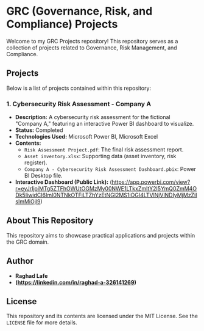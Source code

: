 # GRC (Governance, Risk, and Compliance) Projects

Welcome to my GRC Projects repository! This repository serves as a collection of projects related to Governance, Risk Management, and Compliance.

## Projects

Below is a list of projects contained within this repository:

### 1. Cybersecurity Risk Assessment - Company A
   * **Description:** A cybersecurity risk assessment for the fictional "Company A," featuring an interactive Power BI dashboard to visualize.
   * **Status:** Completed
   * **Technologies Used:** Microsoft Power BI, Microsoft Excel
   * **Contents:**
      * `Risk Assessment Project.pdf`: The final risk assessment report.
      * `Asset inventory.xlsx`: Supporting data (asset inventory, risk register).
      * `Company A - Cybersecurity Risk Assessment Dashboard.pbix`: Power BI Desktop file.
   * **Interactive Dashboard (Public Link):** (https://app.powerbi.com/view?r=eyJrIjoiMTg5ZTFhOWUtOGMzMy00NWE1LTkxZmItY2I5YmQ0ZmM4ODk5IiwidCI6ImI0NTNkOTFiLTZhYzEtNGI2MS1iOGI4LTVlNjVlNDIyMjMzZiIsImMiOjl9)

## About This Repository
This repository aims to showcase practical applications and projects within the GRC domain.

## Author
* **Raghad Lafe**
* **(https://linkedin.com/in/raghad-a-326141269)**

## License
This repository and its contents are licensed under the MIT License. See the `LICENSE` file for more details.
